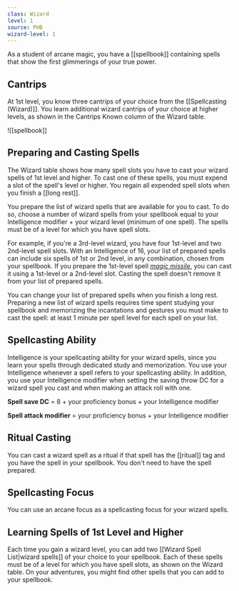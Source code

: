 ```yaml
---
class: Wizard
level: 1
source: PHB
wizard-level: 1
---
```


As a student of arcane magic, you have a [[spellbook]] containing spells that show the first glimmerings of your true power.

## Cantrips
At 1st level, you know three cantrips of your choice from the [[Spellcasting (Wizard)]]. You learn additional wizard cantrips of your choice at higher levels, as shown in the Cantrips Known column of the Wizard table.

![[spellbook]]

## Preparing and Casting Spells
The Wizard table shows how many spell slots you have to cast your wizard spells of 1st level and higher. To cast one of these spells, you must expend a slot of the spell's level or higher. You regain all expended spell slots when you finish a [[long rest]].

You prepare the list of wizard spells that are available for you to cast. To do so, choose a number of wizard spells from your spellbook equal to your Intelligence modifier + your wizard level (minimum of one spell). The spells must be of a level for which you have spell slots.

For example, if you're a 3rd-level wizard, you have four 1st-level and two 2nd-level spell slots. With an Intelligence of 16, your list of prepared spells can include six spells of 1st or 2nd level, in any combination, chosen from your spellbook. If you prepare the 1st-level spell _[magic missile](http://dnd5e.wikidot.com/spell:magic-missile)_, you can cast it using a 1st-level or a 2nd-level slot. Casting the spell doesn't remove it from your list of prepared spells.

You can change your list of prepared spells when you finish a long rest. Preparing a new list of wizard spells requires time spent studying your spellbook and memorizing the incantations and gestures you must make to cast the spell: at least 1 minute per spell level for each spell on your list.

## Spellcasting Ability
Intelligence is your spellcasting ability for your wizard spells, since you learn your spells through dedicated study and memorization. You use your Intelligence whenever a spell refers to your spellcasting ability. In addition, you use your Intelligence modifier when setting the saving throw DC for a wizard spell you cast and when making an attack roll with one.

**Spell save DC** = 8 + your proficiency bonus + your Intelligence modifier

**Spell attack modifier** = your proficiency bonus + your Intelligence modifier

## Ritual Casting
You can cast a wizard spell as a ritual if that spell has the [[ritual]] tag and you have the spell in your spellbook. You don't need to have the spell prepared.

## Spellcasting Focus
You can use an arcane focus as a spellcasting focus for your wizard spells.

## Learning Spells of 1st Level and Higher
Each time you gain a wizard level, you can add two [[Wizard Spell List|wizard spells]] of your choice to your spellbook. Each of these spells must be of a level for which you have spell slots, as shown on the Wizard table. On your adventures, you might find other spells that you can add to your spellbook.
